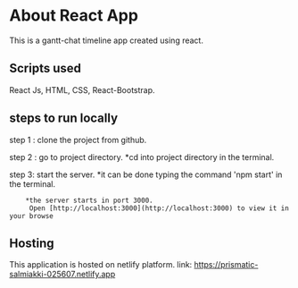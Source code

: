 # About React App

This is a gantt-chat timeline app created using react.

## Scripts used
React Js, HTML, CSS, React-Bootstrap.

## steps to run locally

step 1 : clone the project from github.

step 2 : go to project directory. 
        *cd into project directory in the terminal.

step 3: start the server. 
        *it can be done typing the command 'npm start' in the terminal.

        *the server starts in port 3000.
         Open [http://localhost:3000](http://localhost:3000) to view it in your browse

## Hosting 

This application is hosted on netlify platform.
link: https://prismatic-salmiakki-025607.netlify.app
